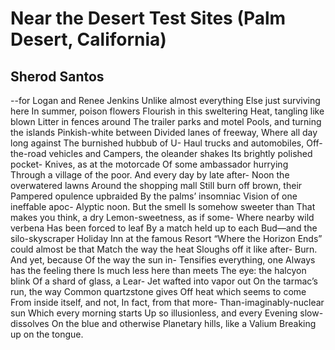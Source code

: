 # Near the Desert Test Sites (Palm Desert, California)
## Sherod Santos
--for Logan and Renee Jenkins
Unlike almost everything
Else just surviving here
In summer, poison flowers
Flourish in this sweltering
Heat, tangling like blown
Litter in fences around
The trailer parks and motel
Pools, and turning the islands
Pinkish-white between
Divided lanes of freeway,
Where all day long against
The burnished hubbub of U-
Haul trucks and automobiles,
Off-the-road vehicles and
Campers, the oleander shakes
Its brightly polished pocket-
Knives, as at the motorcade
Of some ambassador hurrying
Through a village of the poor.
And every day by late after-
Noon the overwatered lawns
Around the shopping mall
Still burn off brown, their
Pampered opulence upbraided
By the palms’ insomniac
Vision of one ineffable apoc-
Alyptic noon. But the smell
Is somehow sweeter than
That makes you think, a dry
Lemon-sweetness, as if some-
Where nearby wild verbena
Has been forced to leaf
By a match held up to each
Bud—and the silo-skyscraper
Holiday Inn at the famous
Resort “Where the Horizon
Ends” could almost be that
Match the way the heat
Sloughs off it like after-
Burn. And yet, because
Of the way the sun in-
Tensifies everything, one
Always has the feeling there
Is much less here than meets
The eye: the halcyon blink
Of a shard of glass, a Lear-
Jet wafted into vapor out
On the tarmac’s run, the way
Common quartzstone gives
Off heat which seems to come
From inside itself, and not,
In fact, from that more-
Than-imaginably-nuclear sun
Which every morning starts
Up so illusionless, and every
Evening slow-dissolves
On the blue and otherwise
Planetary hills, like a Valium
Breaking up on the tongue.